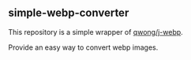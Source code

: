 ## simple-webp-converter 

This repository is a simple wrapper of [qwong/j-webp](https://github.com/qwong/j-webp).

Provide an easy way to convert webp images.